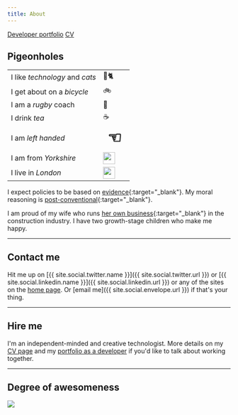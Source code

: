 ```yaml
---
title: About
---
```


<div class="buttons">
  <a href="/portfolio/" class="btn btn-info">Developer portfolio</a>
  <a href="/cv/" class="btn btn-info">CV</a>
</div>

## Pigeonholes

<table>
  <tbody>
    <tr>
      <td>I like <em>technology</em> and <em>cats</em></td>
      <td>🔧🐈</td>
    </tr>
    <tr>
      <td>I get about on a <em>bicycle</em></td>
      <td>🚲</td>
    </tr>
    <tr>
      <td>I am a <em>rugby</em> coach</td>
      <td>🏉</td>
    </tr>
    <tr>
      <td>I drink <em>tea</em></td>
      <td>☕</td>
    </tr>
    <tr>
      <td>I am <em>left handed</em></td>
      <td style="font-size: 36px; font-weight: bold;">☜</td>
    </tr>
    <tr>
      <td>I am from <em>Yorkshire</em></td>
      <td><img src="https://pbs.twimg.com/profile_images/1023842778692952064/mIMFfTAs_400x400.jpg" height="27" /></td>
    </tr>
    <tr>
      <td>I live in <em>London</em></td>
      <td><img src="/assets/article_images{{ page.url }}london-bridge-icon.png" height="27" /></td>
    </tr>
  </tbody>
</table>

I expect policies to be based on [evidence](https://en.wikipedia.org/wiki/Evidence-based_policy){:target="_blank"}. My moral reasoning is [post-conventional](https://en.wikipedia.org/wiki/Lawrence_Kohlberg's_stages_of_moral_development#Post-Conventional){:target="_blank"}.

I am proud of my wife who runs [her own business](http://insitearts.com){:target="_blank"} in the construction industry. I have two growth-stage children who make me happy.

---

## Contact me

Hit me up on [{{ site.social.twitter.name }}]({{ site.social.twitter.url }}) or [{{ site.social.linkedin.name }}]({{ site.social.linkedin.url }}) or any of the sites on the [home page](/). Or [email me]({{ site.social.envelope.url }}) if that's your thing.

---

## Hire me

I'm an independent-minded and creative technologist. More details on my [CV page](/cv) and my [portfolio as a developer](/portfolio) if you'd like to talk about working together.

---

## Degree of awesomeness

<img src="https://img.shields.io/badge/Awesomeness-%E2%98%85%E2%98%85%E2%98%85%E2%98%85%E2%98%85-green.svg" />
